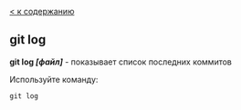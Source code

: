 [< к содержанию](./readme.md)


## git log

**git log *[файл]*** - показывает список последних коммитов

Используйте команду:

`git log`